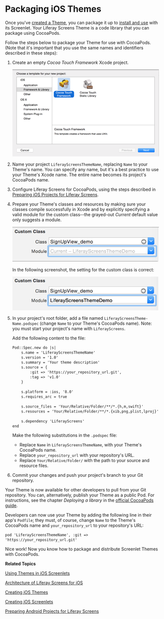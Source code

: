 # Packaging iOS Themes [](id=packaging-ios-themes)

Once you've 
[created a Theme](/develop/tutorials/-/knowledge_base/6-2/creating-ios-themes),
you can package it up to 
[install and use](/develop/tutorials/-/knowledge_base/6-2/using-themes-in-ios-screenlets)
with its Screenlet. Your Liferay Screens Theme is a code library that you can
package using CocoaPods. 

Follow the steps below to package your Theme for use with CocoaPods. (Note that
it's important that you use the same names and identifiers described in these
steps):

1.  Create an empty *Cocoa Touch Framework* Xcode project.

    ![Figure 4: Choose *Cocoa Touch Framework* when creating a project for your Theme.](../../images/screens-ios-cocoa-touch-framework.png)
    
2.  Name your project `LiferayScreensThemeName`, replacing `Name` to your
    Theme's name. You can specify any name, but it's a best practice to use your
    Theme's Xcode name. The entire name becomes its project's CocoaPods name.

3.  Configure Liferay Screens for CocoaPods, using the steps described in 
    [Preparing iOS Projects for Liferay Screens](/develop/tutorials/-/knowledge_base/6-2/preparing-ios-projects-for-liferay-screens).

4.  Prepare your Theme's classes and resources by making sure your   classes
    compile successfully in Xcode and by explicitly specifying a valid module
    for the custom class--the grayed-out *Current* default value only suggests a
    module.

    ![Figure 5: This XIB file's custom class's module is NOT specified.](../../images/screens-ios-theme-custom-module-wrong.png)

    In the following screenshot, the setting for the custom class is correct:

    ![Figure 6: The XIB file is bound to the custom class name, with the specified module.](../../images/screens-ios-theme-custom-module-right.png)

5.  In your project's root folder, add a file named
    `LiferayScreensTheme-Name.podspec` (change `Name` to your Theme's CocoaPods
    name). Note: you must start your project's name with `LiferayScreens`.

	Add the following content to the file: 

        Pod::Spec.new do |s|
            s.name = 'LiferayScreensThemeName'
            s.version = '1.0'
            s.summary = 'Your theme description'
            s.source = {
                :git => 'https://your_repository_url.git',
                :tag => 'v1.0'
            }
        
            s.platform = :ios, '8.0'
            s.requires_arc = true
        
            s.source_files = 'Your/Relative/Folder/**/*.{h,m,swift}'
            s.resources = 'Your/Relative/Folder/**/*.{xib,png,plist,lproj}'
        
            s.dependency 'LiferayScreens'
        end
	
	Make the following substitutions in the `.podspec` file:

	* Replace `Name` in `LiferayScreensThemeName`, with your Theme's CocoaPods
	  name. 
	* Replace `your_repository_url` with your repository's URL.
	* Replace `Your/Relative/Folder/` with the path to your source and resource
	  files. 

6. Commit your changes and push your project's branch to your Git repository.

Your Theme is now available for other developers to pull from your Git
repository. You can, alternatively, publish your Theme as a public Pod. For
instructions, see the chapter *Deploying a library* in the
[official CocoaPods guide](https://guides.cocoapods.org/making/getting-setup-with-trunk.html#deploying-a-library). 

Developers can now use your Theme by adding the following line in their app's
`Podfile`; they must, of course, change `Name` to the Theme's CocoaPods name and
`your_repository_url` to your repository's URL: 

    pod 'LiferayScreensThemeName', :git => 'https://your_repository_url.git'

Nice work! Now you know how to package and distribute Screenlet Themes with
CocoaPods. 

**Related Topics**

[Using Themes in iOS Screenlets](/develop/tutorials/-/knowledge_base/6-2/using-themes-in-ios-screenlets)

[Architecture of Liferay Screens for iOS](/develop/tutorials/-/knowledge_base/6-2/architecture-of-liferay-screens-for-ios)

[Creating iOS Themes](/develop/tutorials/-/knowledge_base/6-2/creating-ios-themes)

[Creating iOS Screenlets](/develop/tutorials/-/knowledge_base/6-2/creating-ios-screenlets)

[Preparing Android Projects for Liferay Screens](/develop/tutorials/-/knowledge_base/6-2/preparing-android-projects-for-liferay-screens)


